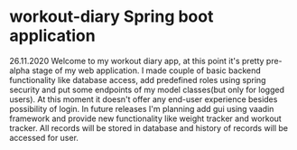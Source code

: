# workout-diary Spring boot application

26.11.2020
Welcome to my workout diary app, at this point it's pretty pre-alpha stage of my web application. 
I made couple of basic backend functionality like database access, add predefined roles using spring security 
and put some endpoints of my model classes(but only for logged users). At this moment it doesn't offer any 
end-user experience besides possibility of login. In future releases I'm planning add gui using vaadin framework 
and provide new functionality like weight tracker and workout tracker. All records will be stored in database and 
history of records will be accessed for user.
